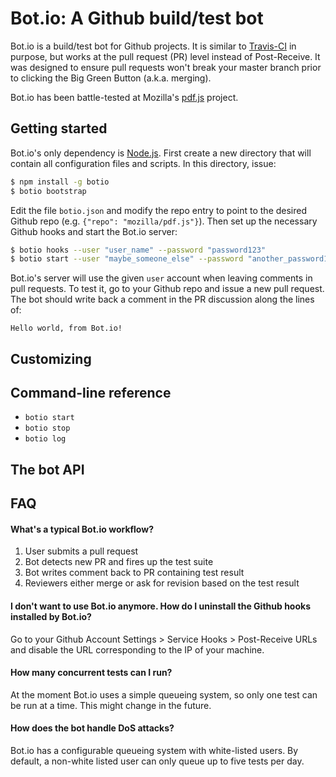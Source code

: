 # Bot.io: A Github build/test bot

Bot.io is a build/test bot for Github projects. It is similar to [Travis-CI](http://travis-ci.org) in purpose, but works at the pull request (PR) level instead of Post-Receive. It was designed to ensure pull requests won't break your master branch prior to clicking the Big Green Button (a.k.a. merging).

Bot.io has been battle-tested at Mozilla's [pdf.js](http://github.com/mozilla/pdf.js) project.




## Getting started

Bot.io's only dependency is [Node.js](https://github.com/joyent/node). First create a new directory that will contain all configuration files and scripts. In this directory, issue:

```bash
$ npm install -g botio
$ botio bootstrap
```

Edit the file `botio.json` and modify the repo entry to point to the desired Github repo (e.g. `{"repo": "mozilla/pdf.js"}`). Then set up the necessary Github hooks and start the Bot.io server:

```bash
$ botio hooks --user "user_name" --password "password123"
$ botio start --user "maybe_someone_else" --password "another_password123"
```

Bot.io's server will use the given `user` account when leaving comments in pull requests. To test it, go to your Github repo and issue a new pull request. The bot should write back a comment in the PR discussion along the lines of:

```
Hello world, from Bot.io!
```



## Customizing




## Command-line reference

+ `botio start`
+ `botio stop`
+ `botio log`




## The bot API



## FAQ

#### What's a typical Bot.io workflow?

1. User submits a pull request
2. Bot detects new PR and fires up the test suite
3. Bot writes comment back to PR containing test result
4. Reviewers either merge or ask for revision based on the test result


#### I don't want to use Bot.io anymore. How do I uninstall the Github hooks installed by Bot.io?

Go to your Github Account Settings > Service Hooks > Post-Receive URLs and disable the URL corresponding to the IP of your machine.

#### How many concurrent tests can I run?

At the moment Bot.io uses a simple queueing system, so only one test can be run at a time. This might change in the future.

#### How does the bot handle DoS attacks?

Bot.io has a configurable queueing system with white-listed users. By default, a non-white listed user can only queue up to five tests per day.
